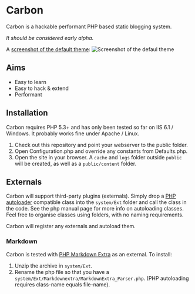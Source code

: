 # Carbon
Carbon is a hackable performant PHP based static blogging system. 

_It should be considered early alpha._

A [screenshot of the default theme](http://i.imm.io/FV21.png):
![Screenshot of the defaul theme](http://i.imm.io/FV21.png)


## Aims

* Easy to learn
* Easy to hack & extend
* Performant


## Installation

Carbon requires PHP 5.3+ and has only been tested so far on IIS 6.1 / Windows. It probably works fine under Apache / Linux.

1. Check out this repository and point your webserver to the public folder.
2. Open Configuration.php and override any constants from Defaults.php.
3. Open the site in your browser. A `cache` and `logs` folder outside `public` will be created, as well as a `public/content` folder.


## Externals

Carbon will support third-party plugins (externals). Simply drop a [PHP autoloader](http://php.net/manual/en/language.oop5.autoload.php) compatible class into the `system/Ext` folder and call the class in the code. See the php manual page for more info on autoloading classes. Feel free to organise classes using folders, with no naming requirements.

Carbon will register any externals and autoload them.


### Markdown

Carbon is tested with [PHP Markdown Extra](http://michelf.ca/projects/php-markdown/) as an external. To install:

1. Unzip the archive in `system/Ext`.
2. Rename the php file so that you have a `system/Ext/Markdownextra/MarkdownExtra_Parser.php`. (PHP autoloading requires class-name equals file-name). 